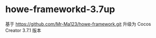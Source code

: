 # howe-frameworkd-3.7up

基于 https://github.com/Mr-Ma123/howe-framework.git 
升级为 Cocos Creator 3.7.1 版本

